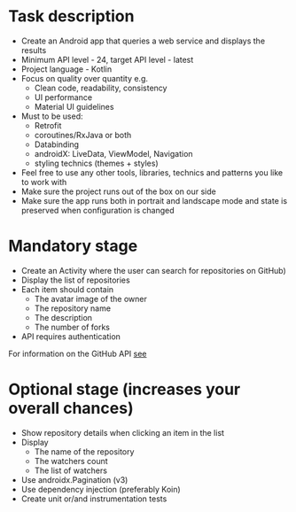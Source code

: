 # Task description

* Create an Android app that queries a web service and displays the results
* Minimum API level - 24, target API level - latest
* Project language - Kotlin
* Focus on quality over quantity e.g.
    * Clean code, readability, consistency
    * UI performance
    * Material UI guidelines
* Must to be used:
    * Retrofit
    * coroutines/RxJava or both
    * Databinding
    * androidX: LiveData, ViewModel, Navigation
    * styling technics (themes + styles)
* Feel free to use any other tools, libraries, technics and patterns you like to work with
* Make sure the project runs out of the box on our side
* Make sure the app runs both in portrait and landscape mode and state is preserved when configuration is changed

# Mandatory stage

* Create an Activity where the user can search for repositories on GitHub)
* Display the list of repositories
* Each item should contain
    * The avatar image of the owner
    * The repository name
    * The description
    * The number of forks
* API requires authentication

For information on the GitHub API [see](https://docs.github.com/en/rest)

# Optional stage (increases your overall chances)

* Show repository details when clicking an item in the list
* Display
    * The name of the repository
    * The watchers count
    * The list of watchers
* Use androidx.Pagination (v3)
* Use dependency injection (preferably Koin)
* Create unit or/and instrumentation tests